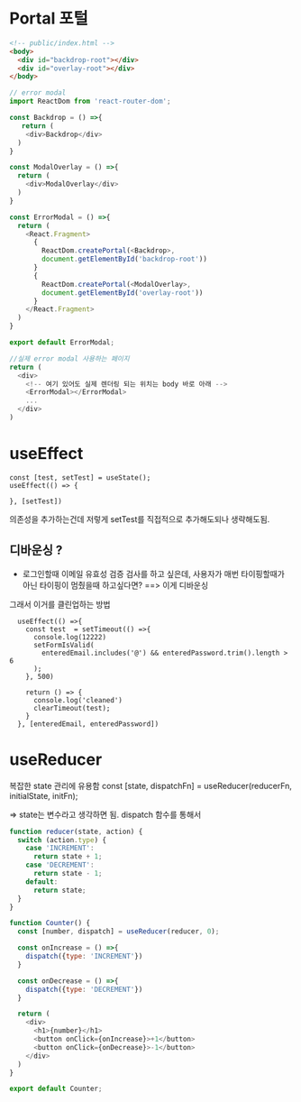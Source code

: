 # Portal 포털

```html
<!-- public/index.html -->
<body>
  <div id="backdrop-root"></div>
  <div id="overlay-root"></div>
</body>
```

```js 
// error modal
import ReactDom from 'react-router-dom';

const Backdrop = () =>{
   return (
    <div>Backdrop</div>
  )
}

const ModalOverlay = () =>{
  return (
    <div>ModalOverlay</div>
  )
}

const ErrorModal = () =>{
  return (
    <React.Fragment>
      {
        ReactDom.createPortal(<Backdrop>, 
        document.getElementById('backdrop-root'))
      }
      {
        ReactDom.createPortal(<ModalOverlay>, 
        document.getElementById('overlay-root'))
      }
    </React.Fragment>
  )
}

export default ErrorModal;
```

```js
//실제 error modal 사용하는 페이지
return (
  <div>
    <!-- 여기 있어도 실제 렌더링 되는 위치는 body 바로 아래 -->
    <ErrorModal></ErrorModal>
    ...
  </div>
)
```


# useEffect
```
const [test, setTest] = useState();
useEffect(() => {

}, [setTest])
```
의존성을 추가하는건데 저렇게 setTest를 직접적으로 추가해도되나 생략해도됨.
 

## 디바운싱 ?
- 로그인할때 이메일 유효성 검증 검사를 하고 싶은데,
사용자가 매번 타이핑할때가 아닌 타이핑이 멈췄을때 하고싶다면? 
==> 이게 디바운싱

그래서 이거를 클린업하는 방법
```
  useEffect(() =>{
    const test  = setTimeout(() =>{
      console.log(12222)
      setFormIsValid(
        enteredEmail.includes('@') && enteredPassword.trim().length > 6
      );
    }, 500)

    return () => {
      console.log('cleaned')
      clearTimeout(test);
    }
  }, [enteredEmail, enteredPassword])
```



# useReducer
복잡한 state 관리에 유용함
const [state, dispatchFn] = useReducer(reducerFn, initialState, initFn);

=> state는 변수라고 생각하면 됨. dispatch 함수를 통해서 

```js
function reducer(state, action) {
  switch (action.type) {
    case 'INCREMENT': 
      return state + 1;
    case 'DECREMENT': 
      return state - 1;
    default:
      return state;
  }
}

function Counter() {
  const [number, dispatch] = useReducer(reducer, 0);

  const onIncrease = () =>{
    dispatch({type: 'INCREMENT'})
  }

  const onDecrease = () =>{
    dispatch({type: 'DECREMENT'})
  }

  return (
    <div>
      <h1>{number}</h1>
      <button onClick={onIncrease}>+1</button>
      <button onClick={onDecrease}>-1</button>
    </div>
  )
}

export default Counter;
```